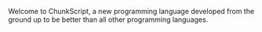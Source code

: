 Welcome to ChunkScript, a new programming language developed from the ground up to be better than all other programming languages.
